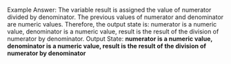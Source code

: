 Example Answer:
The variable result is assigned the value of numerator divided by denominator. The previous values of numerator and denominator are numeric values. Therefore, the output state is: numerator is a numeric value, denominator is a numeric value, result is the result of the division of numerator by denominator.
Output State: **numerator is a numeric value, denominator is a numeric value, result is the result of the division of numerator by denominator**
